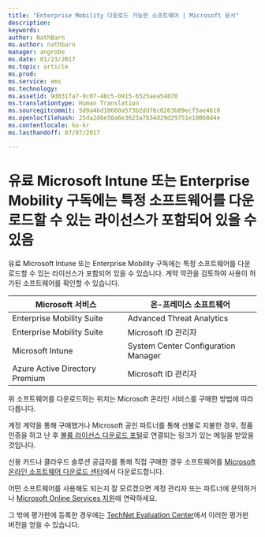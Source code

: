 ```yaml
---
title: "Enterprise Mobility 다운로드 가능한 소프트웨어 | Microsoft 문서"
description: 
keywords: 
author: NathBarn
ms.author: nathbarn
manager: angrobe
ms.date: 01/23/2017
ms.topic: article
ms.prod: 
ms.service: ems
ms.technology: 
ms.assetid: 9d031fa7-9c07-48c5-b915-6525aea54870
ms.translationtype: Human Translation
ms.sourcegitcommit: 5d9a4bd18660a573b2dd76c0263b89ecf5ae4610
ms.openlocfilehash: 25da2d6e50a6e3623a7b34d29d29751e10068d4e
ms.contentlocale: ko-kr
ms.lasthandoff: 07/07/2017

---
```


# <a name="your-paid-microsoft-intune-or-enterprise-mobility-subscription-might-include-a-license-to-use-certain-downloadable-software"></a>유료 Microsoft Intune 또는 Enterprise Mobility 구독에는 특정 소프트웨어를 다운로드할 수 있는 라이선스가 포함되어 있을 수 있음

유료 Microsoft Intune 또는 Enterprise Mobility 구독에는 특정 소프트웨어를 다운로드할 수 있는 라이선스가 포함되어 있을 수 있습니다. 계약 약관을 검토하여 사용이 허가된 소프트웨어를 확인할 수 있습니다.

| **Microsoft 서비스**    | **온-프레미스 소프트웨어**           |
| ------------- |-------------|
|Enterprise Mobility Suite |    Advanced Threat Analytics |
|Enterprise Mobility Suite |    Microsoft ID 관리자 |
|Microsoft Intune | System Center Configuration Manager |
|Azure Active Directory Premium |   Microsoft ID 관리자 |

위 소프트웨어를 다운로드하는 위치는 Microsoft 온라인 서비스를 구매한 방법에 따라 다릅니다.

계정 계약을 통해 구매했거나 Microsoft 공인 파트너를 통해 선불로 지불한 경우, 정품 인증을 하고 난 후 [볼륨 라이선스 다운로드 포털](https://www.microsoft.com/Licensing/servicecenter/default.aspx)로 연결되는 링크가 있는 메일을 받았을 것입니다.

신용 카드나 클라우드 솔루션 공급자를 통해 직접 구매한 경우 소프트웨어를 [Microsoft 온라인 소프트웨어 다운로드 센터](https://www.microsoft.com/online/downloads/HomeRealmDiscovery.aspx)에서 다운로드합니다.

어떤 소프트웨어를 사용해도 되는지 잘 모르겠으면 계정 관리자 또는 파트너에 문의하거나 [Microsoft Online Services 지원](https://technet.microsoft.com/en-us/dn932057.aspx)에 연락하세요.

그 밖에 평가판에 등록한 경우에는 [TechNet Evaluation Center](https://www.microsoft.com/evalcenter/try)에서 이러한 평가판 버전을 얻을 수 있습니다.

